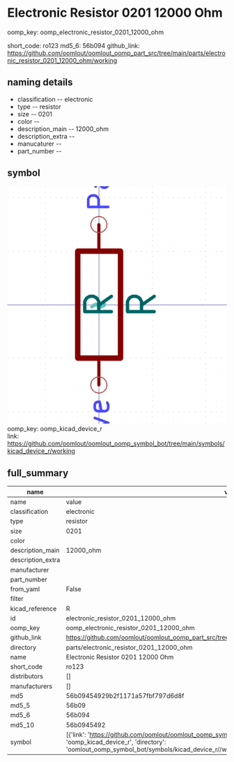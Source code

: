 # Electronic Resistor 0201 12000 Ohm
oomp_key: oomp_electronic_resistor_0201_12000_ohm 


short_code: ro123
md5_6: 56b094
github_link: https://github.com/oomlout/oomlout_oomp_part_src/tree/main/parts/electronic_resistor_0201_12000_ohm/working
## naming details
* classification -- electronic
* type -- resistor
* size -- 0201
* color -- 
* description_main -- 12000_ohm
* description_extra -- 
* manucaturer -- 
* part_number -- 



## symbol

![](symbol/0/working/working_600.png)  
oomp_key: oomp_kicad_device_r  
link: https://github.com/oomlout/oomlout_oomp_symbol_bot/tree/main/symbols/kicad_device_r/working  


## full_summary
| name | value | 
| --- | --- | 
| name | value | 
| classification | electronic | 
| type | resistor | 
| size | 0201 | 
| color |  | 
| description_main | 12000_ohm | 
| description_extra |  | 
| manufacturer |  | 
| part_number |  | 
| from_yaml | False | 
| filter |  | 
| kicad_reference | R | 
| id | electronic_resistor_0201_12000_ohm | 
| oomp_key | oomp_electronic_resistor_0201_12000_ohm | 
| github_link | https://github.com/oomlout/oomlout_oomp_part_src/tree/main/parts/electronic_resistor_0201_12000_ohm/working | 
| directory | parts/electronic_resistor_0201_12000_ohm | 
| name | Electronic Resistor 0201 12000 Ohm | 
| short_code | ro123 | 
| distributors | [] | 
| manufacturers | [] | 
| md5 | 56b09454929b2f1171a57fbf797d6d8f | 
| md5_5 | 56b09 | 
| md5_6 | 56b094 | 
| md5_10 | 56b0945492 | 
| symbol | [{'link': 'https://github.com/oomlout/oomlout_oomp_symbol_bot/tree/main/symbols/kicad_device_r', 'oomp_key': 'oomp_kicad_device_r', 'directory': 'oomlout_oomp_symbol_bot/symbols/kicad_device_r//working/working.kicad_sym'}] | 
